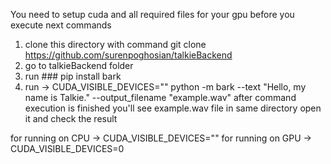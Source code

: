 You need to setup cuda and all required files for your gpu before you execute next commands 

1. clone this directory with command       git clone https://github.com/surenpoghosian/talkieBackend
2. go to talkieBackend folder
3. run ### pip install bark
4. run  -> CUDA_VISIBLE_DEVICES=""  python -m bark --text "Hello, my name is Talkie." --output_filename "example.wav"
after command execution is finished you'll see example.wav file in same directory open it and check the result

for running on CPU -> CUDA_VISIBLE_DEVICES="" 
for running on GPU -> CUDA_VISIBLE_DEVICES=0 
